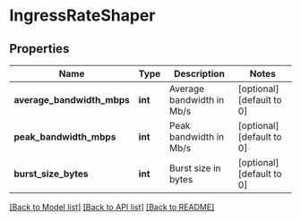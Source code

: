 # IngressRateShaper

## Properties
Name | Type | Description | Notes
------------ | ------------- | ------------- | -------------
**average_bandwidth_mbps** | **int** | Average bandwidth in Mb/s | [optional] [default to 0]
**peak_bandwidth_mbps** | **int** | Peak bandwidth in Mb/s | [optional] [default to 0]
**burst_size_bytes** | **int** | Burst size in bytes | [optional] [default to 0]

[[Back to Model list]](../README.md#documentation-for-models) [[Back to API list]](../README.md#documentation-for-api-endpoints) [[Back to README]](../README.md)

